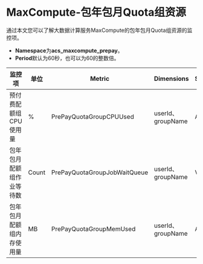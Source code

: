 # MaxCompute-包年包月Quota组资源

通过本文您可以了解大数据计算服务MaxCompute的包年包月Quota组资源的监控项。

-   **Namespace**为**acs\_maxcompute\_prepay**。
-   **Period**默认为60秒，也可以为60的整数倍。

|监控项|单位|Metric|Dimensions|Statistics|
|---|--|------|----------|----------|
|预付费配额组CPU使用量|%|PrePayQuotaGroupCPUUsed|userId、groupName|Average|
|包年包月配额组作业等待数|Count|PrePayQuotaGroupJobWaitQueue|userId、groupName|Value|
|包年包月配额组内存使用量|MB|PrePayQuotaGroupMemUsed|userId、groupName|Average|

